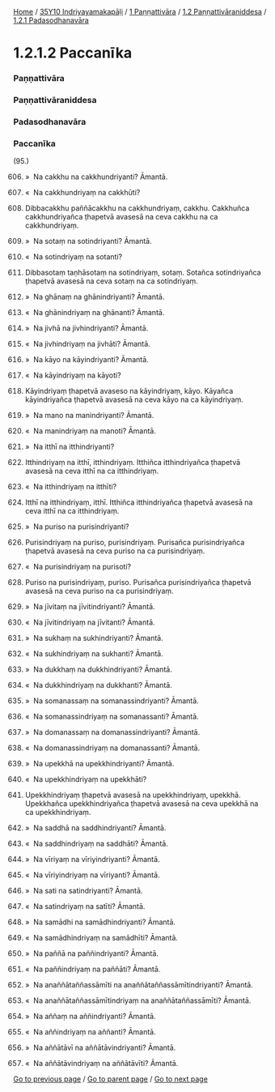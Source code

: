 
[Home](/) / [35Y10 Indriyayamakapāḷi](/tipitaka/35Y10.md) / [1 Paṇṇattivāra](/tipitaka/35Y10/1.md) / [1.2 Paṇṇattivāraniddesa](/tipitaka/35Y10/1/1.2.md) / [1.2.1 Padasodhanavāra](/tipitaka/35Y10/1/1.2/1.2.1.md)

# 1.2.1.2 Paccanīka

### Paṇṇattivāra

### Paṇṇattivāraniddesa

### Padasodhanavāra

### Paccanīka

(95.)

606. »  Na cakkhu na cakkhundriyanti? Āmantā.

607. «  Na cakkhundriyaṃ na cakkhūti?

608. Dibbacakkhu paññācakkhu na cakkhundriyaṃ, cakkhu. Cakkhuñca cakkhundriyañca ṭhapetvā avasesā na ceva cakkhu na ca cakkhundriyaṃ.

609. »  Na sotaṃ na sotindriyanti? Āmantā.

610. «  Na sotindriyaṃ na sotanti?

611. Dibbasotaṃ taṇhāsotaṃ na sotindriyaṃ, sotaṃ. Sotañca sotindriyañca ṭhapetvā avasesā na ceva sotaṃ na ca sotindriyaṃ.

612. »  Na ghānaṃ na ghānindriyanti? Āmantā.

613. «  Na ghānindriyaṃ na ghānanti? Āmantā.

614. »  Na jivhā na jivhindriyanti? Āmantā.

615. «  Na jivhindriyaṃ na jivhāti? Āmantā.

616. »  Na kāyo na kāyindriyanti? Āmantā.

617. «  Na kāyindriyaṃ na kāyoti?

618. Kāyindriyaṃ ṭhapetvā avaseso na kāyindriyaṃ, kāyo. Kāyañca kāyindriyañca ṭhapetvā avasesā na ceva kāyo na ca kāyindriyaṃ.

619. »  Na mano na manindriyanti? Āmantā.

620. «  Na manindriyaṃ na manoti? Āmantā.

621. »  Na itthī na itthindriyanti?

622. Itthindriyaṃ na itthī, itthindriyaṃ. Itthiñca itthindriyañca ṭhapetvā avasesā na ceva itthī na ca itthindriyaṃ.

623. «  Na itthindriyaṃ na itthīti?

624. Itthī na itthindriyaṃ, itthī. Itthiñca itthindriyañca ṭhapetvā avasesā na ceva itthī na ca itthindriyaṃ.

625. »  Na puriso na purisindriyanti?

626. Purisindriyaṃ na puriso, purisindriyaṃ. Purisañca purisindriyañca ṭhapetvā avasesā na ceva puriso na ca purisindriyaṃ.

627. «  Na purisindriyaṃ na purisoti?

628. Puriso na purisindriyaṃ, puriso. Purisañca purisindriyañca ṭhapetvā avasesā na ceva puriso na ca purisindriyaṃ.

629. »  Na jīvitaṃ na jīvitindriyanti? Āmantā.

630. «  Na jīvitindriyaṃ na jīvitanti? Āmantā.

631. »  Na sukhaṃ na sukhindriyanti? Āmantā.

632. «  Na sukhindriyaṃ na sukhanti? Āmantā.

633. »  Na dukkhaṃ na dukkhindriyanti? Āmantā.

634. «  Na dukkhindriyaṃ na dukkhanti? Āmantā.

635. »  Na somanassaṃ na somanassindriyanti? Āmantā.

636. «  Na somanassindriyaṃ na somanassanti? Āmantā.

637. »  Na domanassaṃ na domanassindriyanti? Āmantā.

638. «  Na domanassindriyaṃ na domanassanti? Āmantā.

639. »  Na upekkhā na upekkhindriyanti? Āmantā.

640. «  Na upekkhindriyaṃ na upekkhāti?

641. Upekkhindriyaṃ ṭhapetvā avasesā na upekkhindriyaṃ, upekkhā. Upekkhañca upekkhindriyañca ṭhapetvā avasesā na ceva upekkhā na ca upekkhindriyaṃ.

642. »  Na saddhā na saddhindriyanti? Āmantā.

643. «  Na saddhindriyaṃ na saddhāti? Āmantā.

644. »  Na vīriyaṃ na vīriyindriyanti? Āmantā.

645. «  Na vīriyindriyaṃ na vīriyanti? Āmantā.

646. »  Na sati na satindriyanti? Āmantā.

647. «  Na satindriyaṃ na satīti? Āmantā.

648. »  Na samādhi na samādhindriyanti? Āmantā.

649. «  Na samādhindriyaṃ na samādhīti? Āmantā.

650. »  Na paññā na paññindriyanti? Āmantā.

651. «  Na paññindriyaṃ na paññāti? Āmantā.

652. »  Na anaññātaññassāmīti na anaññātaññassāmītindriyanti? Āmantā.

653. «  Na anaññātaññassāmītindriyaṃ na anaññātaññassāmīti? Āmantā.

654. »  Na aññaṃ na aññindriyanti? Āmantā.

655. «  Na aññindriyaṃ na aññanti? Āmantā.

656. »  Na aññātāvī na aññātāvindriyanti? Āmantā.

657. «  Na aññātāvindriyaṃ na aññātāvīti? Āmantā.

[Go to previous page](/tipitaka/35Y10/1/1.2/1.2.1/1.2.1.1.md) / [Go to parent page](/tipitaka/35Y10/1/1.2/1.2.1.md) / [Go to next page](/tipitaka/35Y10/1/1.2/1.2.2.md)


